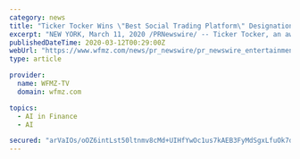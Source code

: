 ```yaml
---
category: news
title: "Ticker Tocker Wins \"Best Social Trading Platform\" Designation in 2020 FinTech Breakthrough Awards Program"
excerpt: "NEW YORK, March 11, 2020 /PRNewswire/ -- Ticker Tocker, an award winning social marketplace of verified trading leaders, announced today that it has been selected as the winner of the \"Best Social Trading Platform\" award in the 2020 FinTech Breakthrough Awards program conducted by FinTech Breakthrough,"
publishedDateTime: 2020-03-12T00:29:00Z
webUrl: "https://www.wfmz.com/news/pr_newswire/pr_newswire_entertainment/ticker-tocker-wins-best-social-trading-platform-designation-in-fintech/article_fa63fe8a-81c6-59bb-a66a-17cac9527377.html"
type: article

provider:
  name: WFMZ-TV
  domain: wfmz.com

topics:
  - AI in Finance
  - AI

secured: "arVaIOs/oOZ6intLst50ltnmv8cMd+UIHfYwOc1us7kAEB3FyMdSgxLfuOk7dgapHKGGBqRpiEJzO1ehK8TUTvLXlZsQLtfcrGQ8iDOGXEFILYu6YlADB5q88kIanK7Uk8ZIqRM0DZetCdVZfKHpC/c6pvg3P14HIBFE3pxMFA2MEg0VuyovTyOyt//PWHNYJbxzgTW9SerwkTS03HZqF6dwfbnO4qZcMBy5ytP31JQ76+7mfUJr7q2nGcgtXOndyvBXwtLAqVC/Zy1nYBBfgx1BGi+eUjMB4ArKJ0uZ5WU70n2uAvTMxkvA0nxAtAA50hDCcJ4aDGRl4DOnTpofEcDbxcPOcKu0OFDH+d1X4qe6TYrAHBHWzgCky/PZw0ABh0DdRpLAQ1iZGDm+phF13GU472HwF8xvcgkxUaXzx74Z8cTtlfGATeR3llcI+9WOlMzsdESm2NC/q2FDLIRjyEiZIQSO/1ctmF35bbVMnGU=;HsT18sEBtC6ZNpXxizClpA=="
---
```


